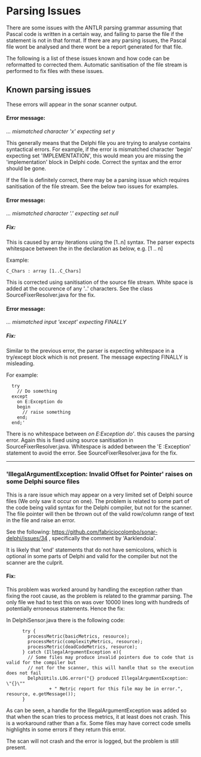 Parsing Issues
=
There are some issues with the ANTLR parsing grammar assuming that Pascal code is written in a 
certain way, and failing to parse the file if the statement is not in that format. If there are 
any parsing issues, the Pascal file wont be analysed and there wont be a report generated for that
file. 

The following is a list of these issues known and how code can be reformatted to corrected them. Automatic sanitisation of the file stream is performed to fix files with these issues.

## Known parsing issues
These errors will appear in the sonar scanner output.

#### Error message:
*... mismatched character 'x' expecting set y*

This generally means that the Delphi file you are trying to analyse contains syntactical errors. 
For example, if the error is mismatched character 'begin' expecting set 'IMPLEMENTATION', this would
mean you are missing the 'implementation' block in Delphi code. Correct the syntax and the error should be gone.

If the file is definitely correct, there may be a parsing issue which requires sanitisation of the file stream. 
See the below two issues for examples.

#### Error message:
*... mismatched character '.' expecting set null*

##### Fix:

This is caused by array iterations using the [1..n] syntax. The parser expects whitespace between 
the in the declaration as below, e.g. [1 .. n]

Example: 

~~~~
C_Chars : array [1..C_Chars]
~~~~

This is corrected using sanitisation of the source file stream. White space is added at the occurence of
any '..' characters. See the class SourceFixerResolver.java for the fix.

#### Error message:
*... mismatched input 'except' expecting FINALLY*

##### Fix:
Similar to the previous error, the parser is expecting whitespace in a try/except block which is not
present. The message expecting FINALLY is misleading.

For example:

	
~~~~
  try
    // Do something
  except
    on E:Exception do
    begin
      // raise something
    end;
  end;'
~~~~

There is no whitespace between *on E:Exception do'*. this causes the parsing error. Again this is fixed 
using source sanitisation in SourceFixerResolver.java. Whitespace is added between the 'E :Exception' statement
to avoid the error. See SourceFixerResolver.java for the fix.

****

### 'IllegalArgumentException: Invalid Offset for Pointer' raises on some Delphi source files
This is a rare issue which may appear on a very limited set of Delphi source files (We only saw it occur on one).
The problem is related to some part of the code being valid syntax for the Delphi compiler, but not for the scanner. 
The file pointer will then be thrown out of the valid row/column range of text in the file and raise an error.

See the following: https://github.com/fabriciocolombo/sonar-delphi/issues/34 , specifically the comment by 'Aarklendoia'.

It is likely that 'end' statements that do not have semicolons, which is optional in some parts of Delphi and valid for 
the compiler but not the scanner are the culprit.

#### Fix:
This problem was worked around by handling the exception rather than fixing the root cause, as the problem
is related to the grammar parsing. The only file we had to test this on was over 10000 lines long with hundreds of
potentially erroneous statements. Hence the fix:

In DelphiSensor.java there is the following code:

~~~~
      try {
        processMetric(basicMetrics, resource);
        processMetric(complexityMetrics, resource);
        processMetric(deadCodeMetrics, resource);
      } catch (IllegalArgumentException e){
        // Some files may produce invalid pointers due to code that is valid for the compiler but
        // not for the scanner, this will handle that so the execution does not fail
        DelphiUtils.LOG.error("{} produced IllegalArgumentException: \"{}\""
                + " Metric report for this file may be in error.", resource, e.getMessage());
      }
~~~~

As can be seen, a handle for the IllegalArgumentException was added so that when the scan tries to process metrics, 
it at least does not crash. This is a workaround rather than a fix. Some files may have correct code smells highlights
in some errors if they return this error.

The scan will not crash and the error is logged, but the problem is still present. 


